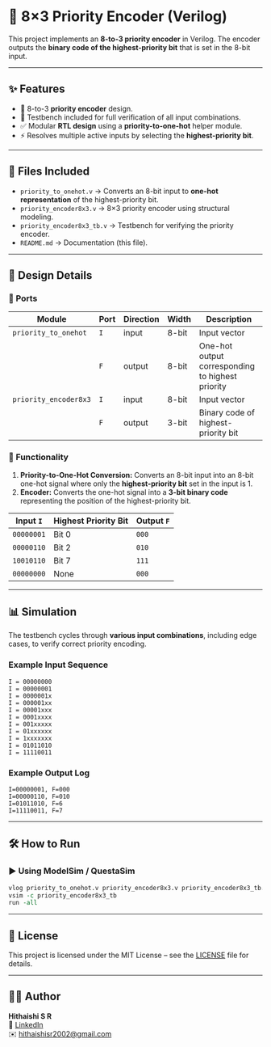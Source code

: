# 🚀 8×3 Priority Encoder (Verilog)

This project implements an **8-to-3 priority encoder** in Verilog. The encoder outputs the **binary code of the highest-priority bit** that is set in the 8-bit input.

---

## ✨ Features

- 🔢 8-to-3 **priority encoder** design.
- 🧪 Testbench included for full verification of all input combinations.
- ✅ Modular **RTL design** using a **priority-to-one-hot** helper module.
- ⚡ Resolves multiple active inputs by selecting the **highest-priority bit**.

---

## 📂 Files Included

- `priority_to_onehot.v` → Converts an 8-bit input to **one-hot representation** of the highest-priority bit.
- `priority_encoder8x3.v` → 8×3 priority encoder using structural modeling.
- `priority_encoder8x3_tb.v` → Testbench for verifying the priority encoder.
- `README.md` → Documentation (this file).

---

## 🧩 Design Details

### 🔹 Ports

| Module                | Port | Direction | Width | Description                                      |
| --------------------- | ---- | --------- | ----- | ------------------------------------------------ |
| `priority_to_onehot`  | `I`  | input     | 8-bit | Input vector                                     |
|                       | `F`  | output    | 8-bit | One-hot output corresponding to highest priority |
| `priority_encoder8x3` | `I`  | input     | 8-bit | Input vector                                     |
|                       | `F`  | output    | 3-bit | Binary code of highest-priority bit              |

### 🔹 Functionality

1. **Priority-to-One-Hot Conversion:**
    Converts an 8-bit input into an 8-bit one-hot signal where only the **highest-priority bit** set in the input is 1.
2. **Encoder:**
    Converts the one-hot signal into a **3-bit binary code** representing the position of the highest-priority bit.

| Input `I`  | Highest Priority Bit | Output `F` |
| ---------- | -------------------- | ---------- |
| `00000001` | Bit 0                | `000`      |
| `00000110` | Bit 2                | `010`      |
| `10010110` | Bit 7                | `111`      |
| `00000000` | None                 | `000`      |

---

## 📊 Simulation

The testbench cycles through **various input combinations**, including edge cases, to verify correct priority encoding.

### Example Input Sequence

```text
I = 00000000
I = 00000001
I = 0000001x
I = 000001xx
I = 00001xxx
I = 0001xxxx
I = 001xxxxx
I = 01xxxxxx
I = 1xxxxxxx
I = 01011010
I = 11110011
```

### Example Output Log

```text
I=00000001, F=000
I=00000110, F=010
I=01011010, F=6
I=11110011, F=7
```

---

## 🛠️ How to Run

### ▶️ Using ModelSim / QuestaSim

```tcl
vlog priority_to_onehot.v priority_encoder8x3.v priority_encoder8x3_tb.v
vsim -c priority_encoder8x3_tb
run -all
```

---

## 🔹 License

This project is licensed under the MIT License – see the [LICENSE](../LICENSE) file for details.

---

## 👨‍💻 Author

**Hithaishi S R**  
 🔗 [LinkedIn](https://www.linkedin.com/in/hithaishisr)  
 ✉️ hithaishisr2002@gmail.com